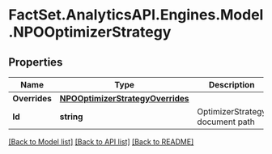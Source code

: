 # FactSet.AnalyticsAPI.Engines.Model.NPOOptimizerStrategy

## Properties

Name | Type | Description | Notes
------------ | ------------- | ------------- | -------------
**Overrides** | [**NPOOptimizerStrategyOverrides**](NPOOptimizerStrategyOverrides.md) |  | [optional] 
**Id** | **string** | OptimizerStrategy document path | 

[[Back to Model list]](../README.md#documentation-for-models) [[Back to API list]](../README.md#documentation-for-api-endpoints) [[Back to README]](../README.md)

